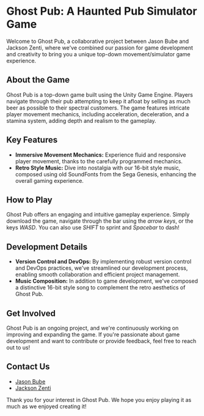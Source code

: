 # Ghost Pub: A Haunted Pub Simulator Game

Welcome to Ghost Pub, a collaborative project between Jason Bube and Jackson Zenti, where we've combined our passion for game development and creativity to bring you a unique top-down movement/simulator game experience.

## About the Game

Ghost Pub is a top-down game built using the Unity Game Engine. Players navigate through their pub attempting to keep it afloat by selling as much beer as possible to their spectral customers. The game features intricate player movement mechanics, including acceleration, deceleration, and a stamina system, adding depth and realism to the gameplay.

## Key Features

- **Immersive Movement Mechanics:** Experience fluid and responsive player movement, thanks to the carefully programmed mechanics.
- **Retro Style Music:** Dive into nostalgia with our 16-bit style music, composed using old SoundFonts from the Sega Genesis, enhancing the overall gaming experience.

## How to Play

Ghost Pub offers an engaging and intuitive gameplay experience. Simply download the game, navigate through the bar using the _arrow keys_, or the keys _WASD_. You can also use _SHIFT_ to sprint and _Spacebar_ to dash!

## Development Details

- **Version Control and DevOps:** By implementing robust version control and DevOps practices, we've streamlined our development process, enabling smooth collaboration and efficient project management.
- **Music Composition:** In addition to game development, we've composed a distinctive 16-bit style song to complement the retro aesthetics of Ghost Pub.

## Get Involved

Ghost Pub is an ongoing project, and we're continuously working on improving and expanding the game. If you're passionate about game development and want to contribute or provide feedback, feel free to reach out to us!

## Contact Us

- [Jason Bube](https://www.linkedin.com/in/jason-bube-3b5a672a8/)
- [Jackson Zenti](https://www.linkedin.com/in/jackson-zenti/)

Thank you for your interest in Ghost Pub. We hope you enjoy playing it as much as we enjoyed creating it!
